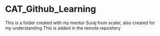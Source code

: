 # CAT\_Github\_Learning



This is a folder created with my mentor Suraj from scaler, also created for my understanding
This is added in the remote repository

